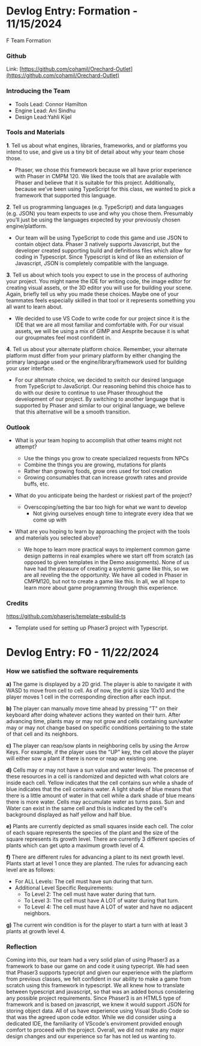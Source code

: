 # Devlog Entry: Formation - 11/15/2024

F Team Formation

### **Github**

Link: [https://github.com/cohamil/Orechard-Outlet](https://github.com/cohamil/Orechard-Outlet)

### **Introducing the Team**

* Tools Lead: Connor Hamilton  
* Engine Lead: Ani Sindhu  
* Design Lead:Yahli Kijel

### **Tools and Materials**

**1**. Tell us about what engines, libraries, frameworks, and or platforms you intend to use, and give us a tiny bit of detail about why your team chose those.

* Phaser, we chose this framework because we all have prior experience with Phaser in CMPM 120\. We liked the tools that are available with Phaser and believe that it is suitable for this project. Additionally, because we’ve been using TypeScript for this class, we wanted to pick a framework that supported this language.  

**2**. Tell us programming languages (e.g. TypeScript) and data languages (e.g. JSON) you team expects to use and why you chose them. Presumably you’ll just be using the languages expected by your previously chosen engine/platform.

* Our team will be using TypeScript to code this game and use JSON to contain object data. Phaser 3 natively supports Javascript, but the developer created supporting build and definitions files which allow for coding in Typescript. Since Typescript is kind of like an extension of Javascript, JSON is completely compatible with the language. 

**3**. Tell us about which tools you expect to use in the process of authoring your project. You might name the IDE for writing code, the image editor for creating visual assets, or the 3D editor you will use for building your scene. Again, briefly tell us why you made these choices. Maybe one of your teammates feels especially skilled in that tool or it represents something you all want to learn about.

* We decided to use VS Code to write code for our project since it is the IDE that we are all most familiar and comfortable with. For our visual assets, we will be using a mix of GIMP and Aesprite because it is what our groupmates feel most confident in.

**4**. Tell us about your alternate platform choice. Remember, your alternate platform must differ from your primary platform by either changing the primary language used or the engine/library/framework used for building your user interface.

* For our alternate choice, we decided to switch our desired language from TypeScript to JavaScript. Our reasoning behind this choice has to do with our desire to continue to use Phaser throughout the development of our project. By switching to another language that is supported by Phaser and similar to our original language, we believe that this alternative will be a smooth transition.

### **Outlook**

* What is your team hoping to accomplish that other teams might not attempt?  
  * Use the things you grow to create specialized requests from NPCs  
  * Combine the things you are growing, mutations for plants  
  * Rather than growing foods, grow ores used for tool creation  
  * Growing consumables that can increase growth rates and provide buffs, etc.

* What do you anticipate being the hardest or riskiest part of the project?  
  * Overscoping/setting the bar too high for what we want to develop  
    * Not giving ourselves enough time to integrate every idea that we come up with

* What are you hoping to learn by approaching the project with the tools and materials you selected above?  
  * We hope to learn more practical ways to implement common game design patterns in real examples where we start off from scratch (as opposed to given templates in the Demo assignments). None of us have had the pleasure of creating a systemic game like this, so we are all reveling the the opportunity. We have all coded in Phaser in CMPM120, but not to create a game like this. In all, we all hope to learn more about game programming through this experience.

### Credits
https://github.com/phaserjs/template-esbuild-ts
* Template used for setting up Phaser3 project with Typescript.


# Devlog Entry: F0 - 11/22/2024
### How we satisfied the software requirements
**a)** The game is displayed by a 2D grid. The player is able to navigate it with WASD to move from cell to cell. As of now, the grid is size 10x10 and the player moves 1 cell in the corresponding direction after each input.

**b)** The player can manually move time ahead by pressing "T" on their keyboard after doing whatever actions they wanted on their turn. After advancing time, plants may or may not grow and cells containing sun/water may or may not change based on specific conditions pertaining to the state of that cell and its neighbors.

**c)** The player can reap/sow plants in neighboring cells by using the Arrow Keys. For example, if the player uses the "UP" key, the cell above the player will either sow a plant if there is none or reap an existing one.

**d)** Cells may or may not have a sun value and water levels. The precense of these resources in a cell is randomized and depicted with what colors are inside each cell. Yellow indicates that the cell contains sun while a shade of blue indicates that the cell contains water. A light shade of blue means that there is a little amount of water in that cell while a dark shade of blue means there is more water. Cells may accumulate water as turns pass. Sun and Water can exist in the same cell and this is indicated by the cell's background displayed as half yellow and half blue.

**e)** Plants are currently depicted as small squares inside each cell. The color of each square represents the species of the plant and the size of the square represents its growth level. There are currently 3 different species of plants which can get upto a maximum growth level of 4.

**f)** There are different rules for advancing a plant to its next growth level. Plants start at level 1 once they are planted. The rules for advancing each level are as follows:
* For ALL Levels: The cell must have sun during that turn.
* Additional Level Specific Requirements:
    * To Level 2: The cell must have water during that turn.
    * To Level 3: The cell must have A LOT of water during that turn.
    * To Level 4: The cell must have A LOT of water and have no adjacent neighbors.
    
**g)** The current win condition is for the player to start a turn with at least 3 plants at growth level 4.

### Reflection
Coming into this, our team had a very solid plan of using Phaser3 as a framework to base our game on and code it using typecript. We had seen that Phaser3 supports typecript and given our experience with the platform from previous classes, we felt confident in our ability to make a game from scratch using this framework in typescript. We all knew how to translate between typescript and javascript, so that was an added bonus considering any possible project requirements. Since Phaser3 is an HTML5 type of framework and is based on javascript, we knew it would support JSON for storing object data. All of us have experience using Visual Studio Code so that was the agreed upon code editor. While we did consider using a dedicated IDE, the familiarity of VScode's enviroment provided enough comfort to proceed with the project. Overall, we did not make any major design changes and our experience so far has not led us wanting to.
